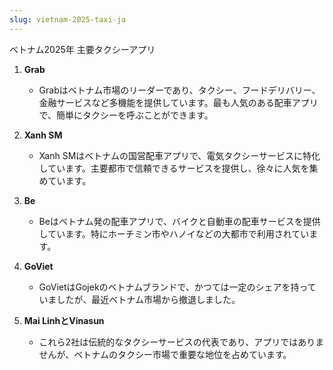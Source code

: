 ```yaml
---
slug: vietnam-2025-taxi-ja
---
```


ベトナム2025年 主要タクシーアプリ

1. **Grab**
   - Grabはベトナム市場のリーダーであり、タクシー、フードデリバリー、金融サービスなど多機能を提供しています。最も人気のある配車アプリで、簡単にタクシーを呼ぶことができます。

2. **Xanh SM**
   - Xanh SMはベトナムの国営配車アプリで、電気タクシーサービスに特化しています。主要都市で信頼できるサービスを提供し、徐々に人気を集めています。

3. **Be**
   - Beはベトナム発の配車アプリで、バイクと自動車の配車サービスを提供しています。特にホーチミン市やハノイなどの大都市で利用されています。

4. **GoViet**
   - GoVietはGojekのベトナムブランドで、かつては一定のシェアを持っていましたが、最近ベトナム市場から撤退しました。

5. **Mai LinhとVinasun**
   - これら2社は伝統的なタクシーサービスの代表であり、アプリではありませんが、ベトナムのタクシー市場で重要な地位を占めています。